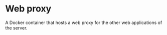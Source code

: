 # Web proxy

A Docker container that hosts a web proxy for the other web applications of the server.

